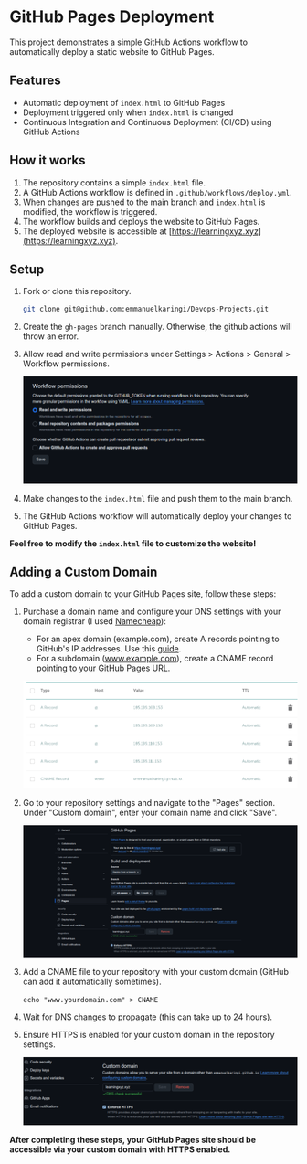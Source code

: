 # GitHub Pages Deployment
This project demonstrates a simple GitHub Actions workflow to automatically deploy a static website to GitHub Pages.

## Features
- Automatic deployment of `index.html` to GitHub Pages
- Deployment triggered only when `index.html` is changed
- Continuous Integration and Continuous Deployment (CI/CD) using GitHub Actions

## How it works
1. The repository contains a simple `index.html` file.
2. A GitHub Actions workflow is defined in `.github/workflows/deploy.yml`.
3. When changes are pushed to the main branch and `index.html` is modified, the workflow is triggered.
4. The workflow builds and deploys the website to GitHub Pages.
5. The deployed website is accessible at [https://learningxyz.xyz](https://learningxyz.xyz).

## Setup
1. Fork or clone this repository.
    ```sh
    git clone git@github.com:emmanuelkaringi/Devops-Projects.git
    ```
2. Create the `gh-pages` branch manually. Otherwise, the github actions will throw an error.
3. Allow read and write permissions under Settings > Actions > General > Workflow permissions.

    ![image](images/permissions.png)
4. Make changes to the `index.html` file and push them to the main branch.
5. The GitHub Actions workflow will automatically deploy your changes to GitHub Pages.

**Feel free to modify the `index.html` file to customize the website!**

## Adding a Custom Domain
To add a custom domain to your GitHub Pages site, follow these steps:

1. Purchase a domain name and configure your DNS settings with your domain registrar (I used [Namecheap](https://www.namecheap.com/)):
    - For an apex domain (example.com), create A records pointing to GitHub's IP addresses. Use this [guide](https://docs.github.com/en/pages/configuring-a-custom-domain-for-your-github-pages-site/managing-a-custom-domain-for-your-github-pages-site#configuring-an-apex-domain).
    - For a subdomain (www.example.com), create a CNAME record pointing to your GitHub Pages URL.

    ![image](images/DNS-records.png)

2. Go to your repository settings and navigate to the "Pages" section. Under "Custom domain", enter your domain name and click "Save".

    ![image](images/custom-domain.png)

3. Add a CNAME file to your repository with your custom domain (GitHub can add it automatically sometimes).

    `echo "www.yourdomain.com" > CNAME`

4. Wait for DNS changes to propagate (this can take up to 24 hours).
5. Ensure HTTPS is enabled for your custom domain in the repository settings.

    ![image](images/https.png)

**After completing these steps, your GitHub Pages site should be accessible via your custom domain with HTTPS enabled.**